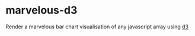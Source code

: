 # marvelous-d3
Render a marvelous bar chart visualisation of any javascript array using <a href = "https://d3js.org/"> d3 </a>
